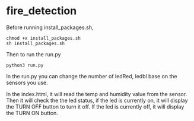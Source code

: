 # fire_detection

Before running install_packages.sh,
```
chmod +x install_packages.sh
sh install_packages.sh
```
Then to run the run.py
```
python3 run.py
```
In the run.py you can change the number of ledRed, ledbl base on the sensors you use.<br>



In the index.html, it will read the temp and humidity value from the sensor. Then it will check the the led status, if the led is currently on, it will display the TURN OFF button to turn it off. If the led is currently off, it will display the TURN ON button.
